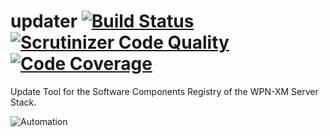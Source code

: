 updater [![Build Status](https://travis-ci.org/WPN-XM/updater.svg?branch=master)](https://travis-ci.org/WPN-XM/updater) [![Scrutinizer Code Quality](https://scrutinizer-ci.com/g/WPN-XM/updater/badges/quality-score.png?b=master)](https://scrutinizer-ci.com/g/WPN-XM/updater/?branch=master) [![Code Coverage](https://scrutinizer-ci.com/g/WPN-XM/updater/badges/coverage.png?b=master)](https://scrutinizer-ci.com/g/WPN-XM/updater/?branch=master)
=======

Update Tool for the Software Components Registry of the WPN-XM Server Stack.


![Automation](http://imgs.xkcd.com/comics/automation.png)

